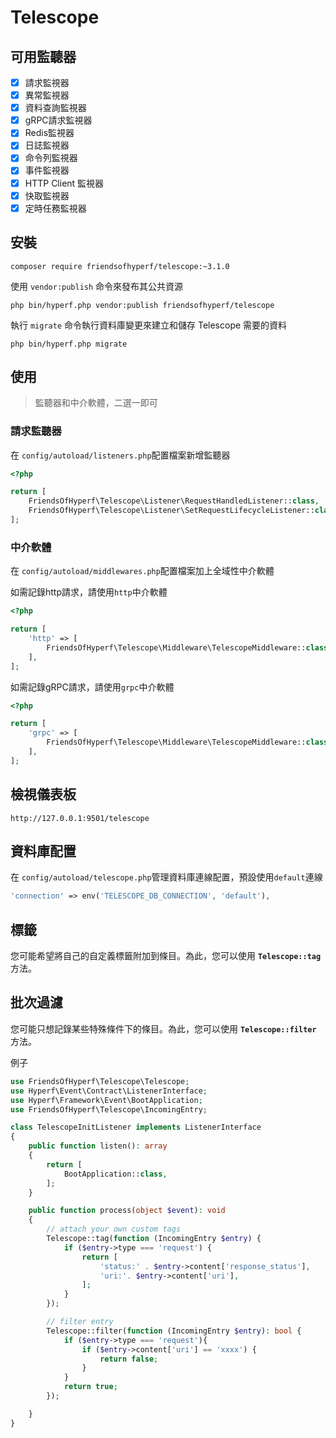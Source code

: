 # Telescope

## 可用監聽器

- [x] 請求監視器
- [x] 異常監視器
- [x] 資料查詢監視器
- [x] gRPC請求監視器
- [x] Redis監視器
- [x] 日誌監視器
- [x] 命令列監視器
- [x] 事件監視器
- [x] HTTP Client 監視器
- [x] 快取監視器
- [x] 定時任務監視器

## 安裝

```shell
composer require friendsofhyperf/telescope:~3.1.0
```

使用 `vendor:publish`  命令來發布其公共資源

```shell
php bin/hyperf.php vendor:publish friendsofhyperf/telescope
```

執行 `migrate` 命令執行資料庫變更來建立和儲存 Telescope 需要的資料

```shell
php bin/hyperf.php migrate
```

## 使用

> 監聽器和中介軟體，二選一即可

### 請求監聽器

在 `config/autoload/listeners.php`配置檔案新增監聽器

```php
<?php

return [
    FriendsOfHyperf\Telescope\Listener\RequestHandledListener::class,
    FriendsOfHyperf\Telescope\Listener\SetRequestLifecycleListener::class,
];

```

### 中介軟體

在 `config/autoload/middlewares.php`配置檔案加上全域性中介軟體

如需記錄http請求，請使用`http`中介軟體

```php
<?php

return [
    'http' => [
        FriendsOfHyperf\Telescope\Middleware\TelescopeMiddleware::class,
    ],
];
```

如需記錄gRPC請求，請使用`grpc`中介軟體

```php
<?php

return [
    'grpc' => [
        FriendsOfHyperf\Telescope\Middleware\TelescopeMiddleware::class,
    ],
];
```

## 檢視儀表板

`http://127.0.0.1:9501/telescope`

## 資料庫配置

在 `config/autoload/telescope.php`管理資料庫連線配置，預設使用`default`連線

```php
'connection' => env('TELESCOPE_DB_CONNECTION', 'default'),
```

## 標籤

您可能希望將自己的自定義標籤附加到條目。為此，您可以使用 **`Telescope::tag`**  方法。

## 批次過濾

您可能只想記錄某些特殊條件下的條目。為此，您可以使用 **`Telescope::filter`** 方法。

例子

```php
use FriendsOfHyperf\Telescope\Telescope;
use Hyperf\Event\Contract\ListenerInterface;
use Hyperf\Framework\Event\BootApplication;
use FriendsOfHyperf\Telescope\IncomingEntry;

class TelescopeInitListener implements ListenerInterface
{
    public function listen(): array
    {
        return [
            BootApplication::class,
        ];
    }

    public function process(object $event): void
    {
        // attach your own custom tags
        Telescope::tag(function (IncomingEntry $entry) {
            if ($entry->type === 'request') {
                return [
                    'status:' . $entry->content['response_status'],
                    'uri:'. $entry->content['uri'],
                ];
            }
        });

        // filter entry
        Telescope::filter(function (IncomingEntry $entry): bool {
            if ($entry->type === 'request'){
                if ($entry->content['uri'] == 'xxxx') {
                    return false;
                }
            }
            return true;
        });

    }
}
```
